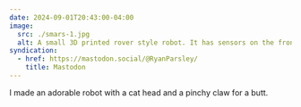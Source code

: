 ```yaml
---
date: 2024-09-01T20:43:00-04:00
image:
  src: ./smars-1.jpg
  alt: A small 3D printed rover style robot. It has sensors on the front housed in an enclosure that looks like a cat's head.
syndication:
  - href: https://mastodon.social/@RyanParsley/
    title: Mastodon
---
```


I made an adorable robot with a cat head and a pinchy claw for a butt.
